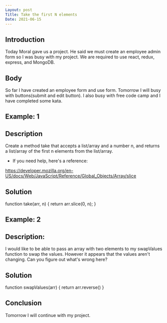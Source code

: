 ```yaml
---
Layout: post
Title: Take the first N elements
Date: 2021-06-15
---
```


## Introduction

Today Moral gave us a project. He said we must create an employee admin form so I was busy with my project. We are required to use react, redux, express, and MongoDB.

## Body

So far I have created an employee form and use form. Tomorrow I will busy with buttons(submit and edit button). I also busy with free code camp and I have completed some kata.

## Example: 1

## Description

Create a method take that accepts a list/array and a number n, and returns a list/array of the first n elements from the list/array.

- If you need help, here's a reference:

https://developer.mozilla.org/en-US/docs/Web/JavaScript/Reference/Global_Objects/Array/slice

## Solution

function take(arr, n) {
return arr.slice(0, n);
}

## Example: 2

## Description:

I would like to be able to pass an array with two elements to my swapValues function to swap the values. However it appears that the values aren't changing.
Can you figure out what's wrong here?

## Solution

function swapValues(arr) {
return arr.reverse()
}

## Conclusion

Tomorrow I will continue with my project.
